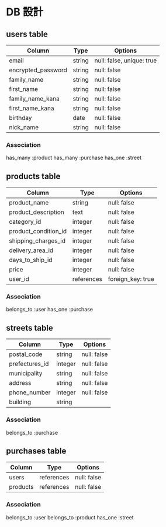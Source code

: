 # DB 設計

## users table

| Column             | Type                | Options                              |
|--------------------|---------------------|--------------------------------------|
| email              | string              | null: false, unique: true            |
| encrypted_password | string              | null: false                          |
| family_name        | string              | null: false                          |
| first_name         | string              | null: false                          |
| family_name_kana   | string              | null: false                          |
| first_name_kana    | string              | null: false                          |
| birthday           | date                | null: false                          |
| nick_name          | string              | null: false                          |

### Association
has_many :product
has_many :purchase
has_one :street


## products table

| Column                                 | Type       | Options                        |
|----------------------------------------|------------|--------------------------------|
| product_name                           | string     | null: false                    |
| product_description                    | text       | null: false                    |
| category_id                            | integer    | null: false                    |
| product_condition_id                   | integer  　| null: false                    |
| shipping_charges_id                    | integer    | null: false                    |
| delivery_area_id                       | integer    | null: false                    |
| days_to_ship_id                        | integer    | null: false                    |
| price                                  | integer    | null: false                    |
| user_id                                | references | foreign_key: true              |

### Association
belongs_to :user
has_one :purchase



## streets table

| Column          | Type       | Options           |
|-----------------|------------|-------------------|
| postal_code     | string     | null: false       |
| prefectures_id  | integer    | null: false       |
| municipality    | string     | null: false       |
| address         | string     | null: false       |
| phone_number    | integer    | null: false       |
| building        | string     |                   |

### Association
belongs_to :purchase

## purchases table

| Column          | Type       | Options           |
|-----------------|------------|-------------------|
| users           | references | null: false       |
| products        | references | null: false       |

### Association
belongs_to :user
belongs_to :product
has_one :street